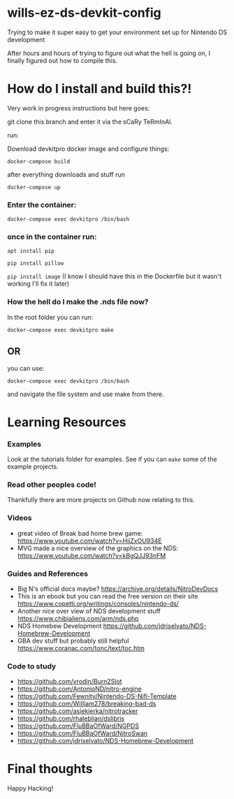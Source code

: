 # wills-ez-ds-devkit-config
Trying to make it super easy to get your environment set up for Nintendo DS development

After hours and hours of trying to figure out what the hell is going on, I finally figured out how to compile this.

# How do I install and build this?!
Very work in progress instructions but here goes:

git clone this branch and enter it via the sCaRy TeRmInAl.

run:

Download devkitpro docker image and configure things:

`docker-compose build`

after everything downloads and stuff run

`docker-compose up`

### Enter the container:

`docker-compose exec devkitpro /bin/bash`

### once in the container run:

`apt install pip`

`pip install pillow`

`pip install image`
(I know I should have this in the Dockerfile but it wasn't working I'll fix it later)
 
### How the hell do I make the .nds file now? 

In the root folder you can run: 

`docker-compose exec devkitpro make`

## OR 

you can use:

`docker-compose exec devkitpro /bin/bash`

and navigate the file system and use make from there.

# Learning Resources

### Examples

Look at the tutorials folder for examples. See if you can `make` some of the example projects.

### Read other peoples code!

Thankfully there are more projects on Github now relating to this.

### Videos

- great video of Break bad home brew game: https://www.youtube.com/watch?v=HiiZxOU934E
- MVG made a nice overview of the graphics on the NDS: https://www.youtube.com/watch?v=kBgQJJ93nFM

### Guides and References

- Big N's official docs maybe? https://archive.org/details/NitroDevDocs
- This is an ebook but you can read the free version on their site https://www.copetti.org/writings/consoles/nintendo-ds/
- Another nice over view of NDS development stuff https://www.chibialiens.com/arm/nds.php
- NDS Homebew Development https://github.com/jdriselvato/NDS-Homebrew-Development
- GBA dev stuff but probably still helpful https://www.coranac.com/tonc/text/toc.htm

### Code to study

- https://github.com/vrodin/Burn2Slot
- https://github.com/AntonioND/nitro-engine
- https://github.com/Fewnity/Nintendo-DS-Nifi-Template
- https://github.com/WiIIiam278/breaking-bad-ds
- https://github.com/asiekierka/nitrotracker
- https://github.com/rhaleblian/dslibris
- https://github.com/FluBBaOfWard/NGPDS
- https://github.com/FluBBaOfWard/NitroSwan
- https://github.com/jdriselvato/NDS-Homebrew-Development


# Final thoughts

Happy Hacking!
